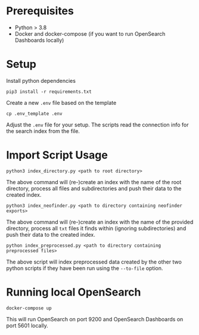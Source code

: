 # Prerequisites

* Python > 3.8
* Docker and docker-compose (if you want to run OpenSearch Dashboards locally)

# Setup

Install python dependencies

```
pip3 install -r requirements.txt
```

Create a new `.env` file based on the template

```
cp .env_template .env
```

Adjust the `.env` file for your setup. The scripts read the connection info for the search index from the file.

# Import Script Usage

```
python3 index_directory.py <path to root directory>
```

The above command will (re-)create an index with the name of the root directory, process all files and subdirectories and push their data to the created index.

```
python3 index_neofinder.py <path to directory containing neofinder exports>
```

The above command will (re-)create an index with the name of the provided directory, process all `txt` files it finds within (ignoring subdirectories) and push their data to the created index.

```
python index_preprocessed.py <path to directory containing preprocessed files>
```

The above script will index preprocessed data created by the other two python scripts if they have been run using the `--to-file` option.

# Running local OpenSearch

```
docker-compose up
```

This will run OpenSearch on port 9200 and OpenSearch Dashboards on port 5601 locally.